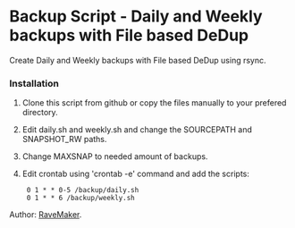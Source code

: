 Backup Script - Daily and Weekly backups with File based DeDup
==============================================================

Create Daily and Weekly backups with File based DeDup using rsync.

### Installation

1. Clone this script from github or copy the files manually to your prefered directory.

2. Edit daily.sh and weekly.sh and change the SOURCEPATH and SNAPSHOT_RW paths.

4. Change MAXSNAP to needed amount of backups.

5. Edit crontab using 'crontab -e' command and add the scripts:

        0 1 * * 0-5 /backup/daily.sh
        0 1 * * 6 /backup/weekly.sh

Author: [RaveMaker][RaveMaker].

[RaveMaker]: http://ravemaker.net
